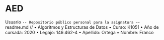 # AED
Usuario
`-- Repositorio público personal para la asignatura
 `-- readme.md // 
• Algoritmos y Estructuras de Datos
• Curso: K1051
• Año de cursada: 2020
• Legajo: 149.462-4
• Apellido: Ortega
• Nombre: Franco
